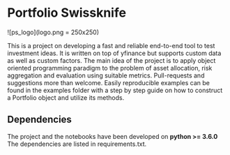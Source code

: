 # Portfolio Swissknife

![ps_logo](logo.png = 250x250)

This is a project on developing a fast and reliable end-to-end tool to test investment ideas. It is written on top of yfinance but supports custom data as well as custom factors. The main idea of the project is to apply object oriented programming paradigm to the problem of asset allocation, risk aggregation and evaluation using suitable metrics. Pull-requests and suggestions more than welcome. Easily reproducible examples can be found in the examples folder with a step by step guide on how to construct a Portfolio object and utilize its methods.

## Dependencies

The project and the notebooks have been developed on **python >= 3.6.0** The dependencies are listed in requirements.txt.


